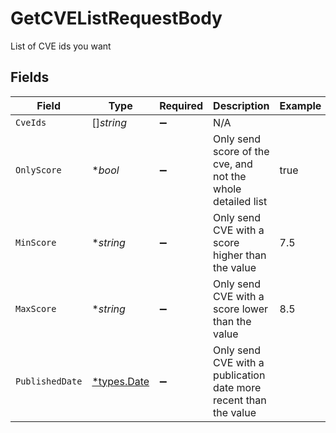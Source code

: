 # GetCVEListRequestBody

List of CVE ids you want


## Fields

| Field                                                            | Type                                                             | Required                                                         | Description                                                      | Example                                                          |
| ---------------------------------------------------------------- | ---------------------------------------------------------------- | ---------------------------------------------------------------- | ---------------------------------------------------------------- | ---------------------------------------------------------------- |
| `CveIds`                                                         | []*string*                                                       | :heavy_minus_sign:                                               | N/A                                                              |                                                                  |
| `OnlyScore`                                                      | **bool*                                                          | :heavy_minus_sign:                                               | Only send score of the cve, and not the whole detailed list      | true                                                             |
| `MinScore`                                                       | **string*                                                        | :heavy_minus_sign:                                               | Only send CVE with a score higher than the value                 | 7.5                                                              |
| `MaxScore`                                                       | **string*                                                        | :heavy_minus_sign:                                               | Only send CVE with a score lower than the value                  | 8.5                                                              |
| `PublishedDate`                                                  | [*types.Date](../../types/date.md)                               | :heavy_minus_sign:                                               | Only send CVE with a publication date more recent than the value |                                                                  |